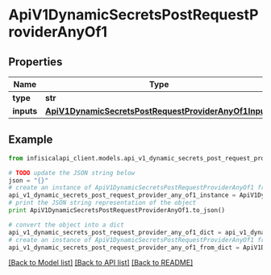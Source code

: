 # ApiV1DynamicSecretsPostRequestProviderAnyOf1


## Properties
Name | Type | Description | Notes
------------ | ------------- | ------------- | -------------
**type** | **str** |  | 
**inputs** | [**ApiV1DynamicSecretsPostRequestProviderAnyOf1Inputs**](ApiV1DynamicSecretsPostRequestProviderAnyOf1Inputs.md) |  | 

## Example

```python
from infisicalapi_client.models.api_v1_dynamic_secrets_post_request_provider_any_of1 import ApiV1DynamicSecretsPostRequestProviderAnyOf1

# TODO update the JSON string below
json = "{}"
# create an instance of ApiV1DynamicSecretsPostRequestProviderAnyOf1 from a JSON string
api_v1_dynamic_secrets_post_request_provider_any_of1_instance = ApiV1DynamicSecretsPostRequestProviderAnyOf1.from_json(json)
# print the JSON string representation of the object
print ApiV1DynamicSecretsPostRequestProviderAnyOf1.to_json()

# convert the object into a dict
api_v1_dynamic_secrets_post_request_provider_any_of1_dict = api_v1_dynamic_secrets_post_request_provider_any_of1_instance.to_dict()
# create an instance of ApiV1DynamicSecretsPostRequestProviderAnyOf1 from a dict
api_v1_dynamic_secrets_post_request_provider_any_of1_from_dict = ApiV1DynamicSecretsPostRequestProviderAnyOf1.from_dict(api_v1_dynamic_secrets_post_request_provider_any_of1_dict)
```
[[Back to Model list]](../README.md#documentation-for-models) [[Back to API list]](../README.md#documentation-for-api-endpoints) [[Back to README]](../README.md)


